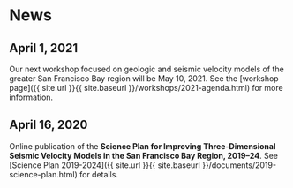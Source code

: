 # News

## April 1, 2021

Our next workshop focused on geologic and seismic velocity models of
the greater San Francisco Bay region will be May 10, 2021. See the
[workshop page]({{ site.url }}{{ site.baseurl }}/workshops/2021-agenda.html) for more information.

## April 16, 2020

Online publication of the
**Science Plan for Improving Three-Dimensional Seismic Velocity Models
in the San Francisco Bay Region, 2019–24**. See
[Science Plan 2019-2024]({{ site.url }}{{ site.baseurl }}/documents/2019-science-plan.html) for details.

